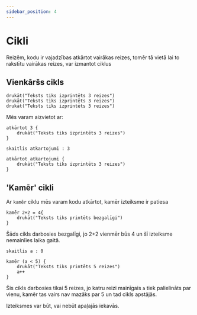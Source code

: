 ```yaml
---
sidebar_position: 4
---
```


# Cikli

Reizēm, kodu ir vajadzības atkārtot vairākas reizes, tomēr tā vietā lai to rakstītu vairākas reizes, var izmantot ciklus

## Vienkāršs cikls

```priede
drukāt("Teksts tiks izprintēts 3 reizes")
drukāt("Teksts tiks izprintēts 3 reizes")
drukāt("Teksts tiks izprintēts 3 reizes")
```

Mēs varam aizvietot ar:

```priede
atkārtot 3 {
    drukāt("Teksts tiks izprintēts 3 reizes")
}
```

```priede
skaitlis atkartojumi : 3

atkārtot atkartojumi {
    drukāt("Teksts tiks izprintēts 3 reizes")
}
```

## 'Kamēr' cikli

Ar `kamēr` ciklu mēs varam kodu atkārtot, kamēr izteiksme ir patiesa

```priede
kamēr 2+2 = 4{
    drukāt("Teksts tiks printēts bezgalīgi")
}
```

Šāds cikls darbosies bezgalīgi, jo 2+2 vienmēr būs 4 un šī izteiksme nemainīies laika gaitā.

```priede
skaitlis a : 0

kamēr (a < 5) {
    drukāt("Teksts tiks printēts 5 reizes")
    a++
}
```

Šis cikls darbosies tikai 5 reizes, jo katru reizi mainīgais `a` tiek palielināts par vienu, kamēr tas vairs nav mazāks par 5 un tad cikls apstājās.

Izteiksmes var būt, vai nebūt apaļajās iekavās.
